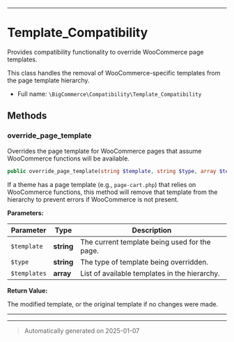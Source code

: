 ***

# Template_Compatibility

Provides compatibility functionality to override WooCommerce page templates.

This class handles the removal of WooCommerce-specific templates from the page template hierarchy.

* Full name: `\BigCommerce\Compatibility\Template_Compatibility`




## Methods


### override_page_template

Overrides the page template for WooCommerce pages that assume WooCommerce functions will be available.

```php
public override_page_template(string $template, string $type, array $templates): string
```

If a theme has a page template (e.g., `page-cart.php`) that relies on WooCommerce functions,
this method will remove that template from the hierarchy to prevent errors if WooCommerce is not present.






**Parameters:**

| Parameter | Type | Description |
|-----------|------|-------------|
| `$template` | **string** | The current template being used for the page. |
| `$type` | **string** | The type of template being overridden. |
| `$templates` | **array** | List of available templates in the hierarchy. |


**Return Value:**

The modified template, or the original template if no changes were made.




***


***
> Automatically generated on 2025-01-07
